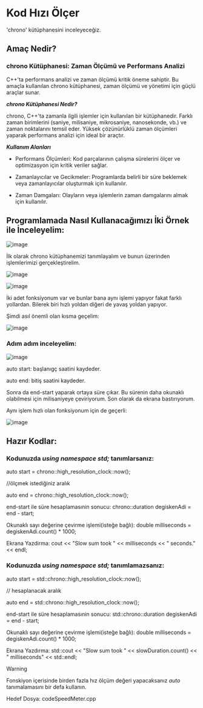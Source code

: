 # Kod Hızı Ölçer

'chrono' kütüphanesini inceleyeceğiz.

## Amaç Nedir?

### chrono Kütüphanesi: Zaman Ölçümü ve Performans Analizi

C++'ta performans analizi ve zaman ölçümü kritik öneme sahiptir. Bu amaçla kullanılan chrono kütüphanesi, zaman ölçümü ve yönetimi için güçlü araçlar sunar.

*__chrono Kütüphanesi Nedir?__*

chrono, C++'ta zamanla ilgili işlemler için kullanılan bir kütüphanedir. Farklı zaman birimlerini (saniye, milisaniye, mikrosaniye, nanosekonde, vb.) ve zaman noktalarını temsil eder. Yüksek çözünürlüklü zaman ölçümleri yaparak performans analizi için ideal bir araçtır.

*__Kullanım Alanları__*

+ Performans Ölçümleri: Kod parçalarının çalışma sürelerini ölçer ve optimizasyon için kritik veriler sağlar.
- Zamanlayıcılar ve Gecikmeler: Programlarda belirli bir süre beklemek veya zamanlayıcılar oluşturmak için kullanılır.
* Zaman Damgaları: Olayların veya işlemlerin zaman damgalarını almak için kullanılır.

## Programlamada Nasıl Kullanacağımızı İki Örnek ile İnceleyelim:
![image](https://github.com/isleyen/simpleProjects/assets/136992260/f64e875a-2250-4f99-8320-202e591c923f)

İlk olarak chrono kütüphanemizi tanımlayalım ve bunun üzerinden işlemlerimizi gerçekleştirelim.

![image](https://github.com/isleyen/simpleProjects/assets/136992260/11691b0a-93b2-425f-aa26-dfb6ffdc0926)

![image](https://github.com/isleyen/simpleProjects/assets/136992260/525c60a0-0d26-4dd8-9821-f1a28ac89081)

İki adet fonksiyonum var ve bunlar bana aynı işlemi yapıyor fakat farklı yollardan. Bilerek biri hızlı yoldan diğeri de yavaş yoldan yapıyor.

Şimdi asıl önemli olan kısma geçelim:

![image](https://github.com/isleyen/simpleProjects/assets/136992260/236a1da2-ccfd-40cb-8f19-e173070b9059)

### Adım adım inceleyelim:
![image](https://github.com/isleyen/simpleProjects/assets/136992260/aad41a97-d77c-446c-b1c3-fc86ae4add19)

auto start: başlanıgç saatini kaydeder.

auto end: bitiş saatini kaydeder.

Sonra da end-start yaparak ortaya süre çıkar. Bu sürenin daha okunaklı olabilmesi için milisaniyeye çeviriyorum. Son olarak da ekrana bastırıyorum.

Aynı işlem hızlı olan fonksiyonum için de geçerli:

![image](https://github.com/isleyen/simpleProjects/assets/136992260/c62a1b06-da48-4d6f-80d2-f48192304e49)

## Hazır Kodlar:

### Kodunuzda *__using namespace std;__* tanımlarsanız:

auto start = chrono::high_resolution_clock::now();

//ölçmek istediğiniz aralık

auto end = chrono::high_resolution_clock::now();

end-start ile süre hesaplamasınin sonucu: chrono::duration<double> degiskenAdi = end - start;

Okunaklı sayı değerine çevirme işlemi(isteğe bağlı): double milliseconds = degiskenAdi.count() * 1000;

Ekrana Yazdirma: cout << "Slow sum took " << milliseconds << " seconds." << endl;

### Kodunuzda *__using namespace std;__* tanımlamazsanız:

auto start = std::chrono::high_resolution_clock::now();

// hesaplanacak aralık

auto end = std::chrono::high_resolution_clock::now();

end-start ile süre hesaplamasınin sonucu: std::chrono::duration<double> degiskenAdi = end - start;

Okunaklı sayı değerine çevirme işlemi(isteğe bağlı):  double milliseconds = degiskenAdi.count() * 1000;

Ekrana Yazdırma:  std::cout << "Slow sum took " << slowDuration.count() << " milliseconds" << std::endl;

> [!WARNING]
> Fonskiyon içerisinde birden fazla hız ölçüm değeri yapacaksanız *auto* tanımalamasını bir defa kullanın.

Hedef Dosya: codeSpeedMeter.cpp
